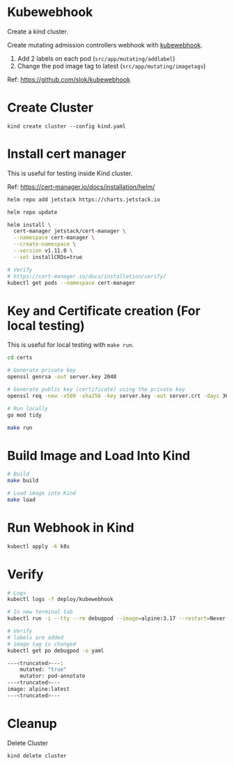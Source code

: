 # Kubewebhook

Create a kind cluster.

Create mutating admission controllers webhook with [kubewebhook](https://github.com/slok/kubewebhook).

1. Add 2 labels on each pod (`src/app/mutating/addlabel`)
2. Change the pod image tag to latest (`src/app/mutating/imagetags`)

Ref: https://github.com/slok/kubewebhook

# Create Cluster

`kind create cluster --config kind.yaml`

# Install cert manager

This is useful for testing inside Kind cluster.

Ref: https://cert-manager.io/docs/installation/helm/

```bash
helm repo add jetstack https://charts.jetstack.io

helm repo update

helm install \
  cert-manager jetstack/cert-manager \
  --namespace cert-manager \
  --create-namespace \
  --version v1.11.0 \
  --set installCRDs=true

# Verify
# https://cert-manager.io/docs/installation/verify/
kubectl get pods --namespace cert-manager
```
# Key and Certificate creation (For local testing)

This is useful for local testing with `make run`.

```bash
cd certs

# Generate private key
openssl genrsa -out server.key 2048

# Generate public key (certificate) using the private key
openssl req -new -x509 -sha256 -key server.key -out server.crt -days 3650

# Run locally
go mod tidy

make run
```

# Build Image and Load Into Kind

```bash
# Build
make build

# Load image into Kind
make load
```


# Run Webhook in Kind

```bash
kubectl apply -k k8s
```

# Verify

```bash
# Logs
kubectl logs -f deploy/kubewebhook

# In new terminal tab
kubectl run -i --tty --rm debugpod --image=alpine:3.17 --restart=Never -- sh

# Verify
# labels are added
# image tag is changed
kubectl get po debugpod -o yaml

---<truncated>---:
    mutated: "true"
    mutator: pod-annotate
---<truncated>---
image: alpine:latest
---<truncated>---

```

# Cleanup

Delete Cluster

`kind delete cluster`